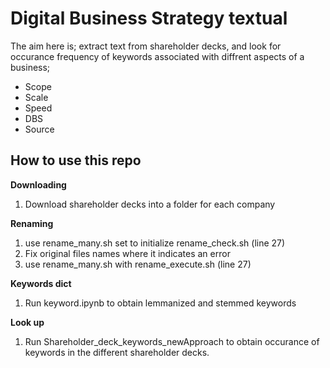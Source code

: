 # Digital Business Strategy textual

The aim here is; extract text from shareholder decks, and look for occurance frequency of keywords associated with diffrent aspects of a business;
* Scope
* Scale
* Speed
* DBS
* Source


## How to use this repo
**Downloading**
1. Download shareholder decks into a folder for each company

**Renaming**
1. use rename_many.sh set to initialize rename_check.sh (line 27)
1. Fix original files names where it indicates an error
1. use rename_many.sh with rename_execute.sh (line 27)

**Keywords dict**
1. Run keyword.ipynb to obtain lemmanized and stemmed keywords

**Look up**
1. Run Shareholder_deck_keywords_newApproach to obtain occurance of keywords in the different shareholder decks.